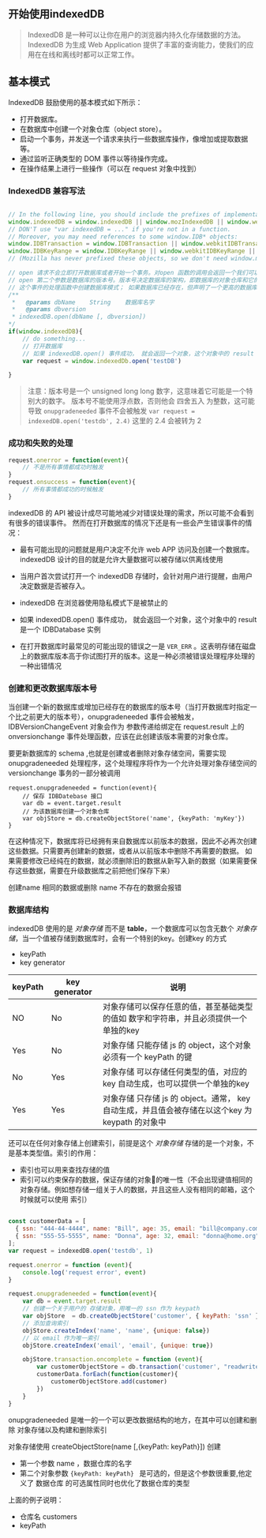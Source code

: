 开始使用indexedDB
-----------

> IndexedDB 是一种可以让你在用户的浏览器内持久化存储数据的方法。IndexedDB 为生成 Web Application 提供了丰富的查询能力，使我们的应用在在线和离线时都可以正常工作。

## 基本模式
IndexedDB 鼓励使用的基本模式如下所示：

- 打开数据库。
- 在数据库中创建一个对象仓库（object store）。
- 启动一个事务，并发送一个请求来执行一些数据库操作，像增加或提取数据等。
- 通过监听正确类型的 DOM 事件以等待操作完成。
- 在操作结果上进行一些操作（可以在 request 对象中找到）

### IndexedDB 兼容写法

```js

// In the following line, you should include the prefixes of implementations you want to test.
window.indexedDB = window.indexedDB || window.mozIndexedDB || window.webkitIndexedDB || window.msIndexedDB;
// DON'T use "var indexedDB = ..." if you're not in a function.
// Moreover, you may need references to some window.IDB* objects:
window.IDBTransaction = window.IDBTransaction || window.webkitIDBTransaction || window.msIDBTransaction;
window.IDBKeyRange = window.IDBKeyRange || window.webkitIDBKeyRange || window.msIDBKeyRange
// (Mozilla has never prefixed these objects, so we don't need window.mozIDB*)

// open 请求不会立即打开数据库或者开始一个事务。对open 函数的调用会返回一个我们可以作为事件来处理的包含result （如果成功）或者错误值的 IDBOpenDBRequest 对象
// open 第二个参数是数据库的版本号。版本号决定数据库的架构，即数据库的对象仓库和它的结构。 如果数据库不存在，就会创建一个，然后 ``` onupgradeneeded ``` 被触发，需要在
// 这个事件的处理函数中创建数据库模式； 如果数据库已经存在，但声明了一个更高的数据库版本，会直接触发 ``` onupgradeneeded ``` 事件，允许在处理函数中更新数据库模式
/** 
 *   @params dbName    String    数据库名字
 *   @params dbversion 
 * indexedDB.open(dbName [, dbversion])
*/
if(window.indexedDB){
    // do something...
    // 打开数据库
    // 如果 indexedDB.open() 事件成功， 就会返回一个对象，这个对象中的 result 是一个 IDBDatabase 实例
    var request = window.indexedDb.open('testDB')

}

```
> 注意：版本号是一个 unsigned long long 数字，这意味着它可能是一个特别大的数字。
> 版本号不能使用浮点数，否则他会 四舍五入 为整数，这可能导致 ``` onupgradeneeded ``` 事件不会被触发
> ``` var request = indexedDB.open('testdb', 2.4) ``` 这里的 2.4 会被转为 2

### 成功和失败的处理



```js
request.onerror = function(event){
    // 不是所有事情都成功时触发
}
request.onsuccess = function(event){
    // 所有事情都成功的时候触发
}

```

indexedDB 的 API 被设计成尽可能地减少对错误处理的需求，所以可能不会看到有很多的错误事件。
然而在打开数据库的情况下还是有一些会产生错误事件的情况：
- 最有可能出现的问题就是用户决定不允许 web APP 访问及创建一个数据库。 
indexedDB 设计的目的就是允许大量数据可以被存储以供离线使用

- 当用户首次尝试打开一个 indexedDB 存储时，会针对用户进行提醒，由用户决定数据是否被存入。
- indexedDB 在浏览器使用隐私模式下是被禁止的
- 如果 indexedDB.open() 事件成功， 就会返回一个对象，这个对象中的 result 是一个 IDBDatabase 实例
- 在打开数据库时最常见的可能出现的错误之一是 ``` VER_ERR ``` 。这表明存储在磁盘上的数据库版本高于你试图打开的版本。这是一种必须被错误处理程序处理的一种出错情况

### 创建和更改数据库版本号

当创建一个新的数据库或增加已经存在的数据库的版本号（当打开数据库时指定一个比之前更大的版本号），onupgradeneeded 事件会被触发，IDBVersionChangeEvent 对象会作为
参数传递给绑定在 request.result 上的 onversionchange 事件处理函数，应该在此创建该版本需要的对象仓库。

要更新数据库的 schema ,也就是创建或者删除对象存储空间，需要实现 onupgradeneeded 处理程序，这个处理程序将作为一个允许处理对象存储空间的 versionchange 事务的一部分被调用

```JS
request.onupgradeneeded = function(event){
    // 保存 IDBDatebase 接口
    var db = event.target.result
    // 为该数据库创建一个对象仓库
    var objStore = db.createObjectStore('name', {keyPath: 'myKey'})
}

```

在这种情况下，数据库将已经拥有来自数据库以前版本的数据，因此不必再次创建这些数据。只需要再创建新的数据，或者从以前版本中删除不再需要的数据。
如果需要修改已经纯在的数据，就必须删除旧的数据从新写入新的数据（如果需要保存这些数据，需要在升级数据库之前把他们保存下来）

创建name 相同的数据或删除 name 不存在的数据会报错

### 数据库结构

indexedDB 使用的是 *对象存储* 而不是 **table**，一个数据库可以包含无数个 *对象存储*，当一个值被存储到数据库时，会有一个特别的key。创建key 的方式

- keyPath
- key generator

keyPath  |  key generator  |  说明
--|--|--|
NO | No | 对象存储可以保存任意的值，甚至基础类型的值如 数字和字符串，并且必须提供一个单独的key
Yes | No | 对象存储 只能存储 js 的 object，这个对象必须有一个 keyPath 的键
No  | Yes | 对象存储 可以存储任何类型的值，对应的key 自动生成，也可以提供一个单独的key
Yes | Yes | 对象存储 只存储 js 的 object。通常， key 自动生成，并且值会被存储在以这个key 为 keypath 的对象中

还可以在任何对象存储上创建索引，前提是这个 *对象存储* 存储的是一个对象，不是基本类型值。索引的作用：

- 索引也可以用来查找存储的值
- 索引可以约束保存的数据，保证存储的对象的唯一性（不会出现键值相同的对象存储。例如想存储一组关于人的数据，并且这些人没有相同的邮箱，这个时候就可以使用 索引）

```js

const customerData = [
  { ssn: "444-44-4444", name: "Bill", age: 35, email: "bill@company.com" },
  { ssn: "555-55-5555", name: "Donna", age: 32, email: "donna@home.org" }
];
var request = indexedDB.open('testdb', 1)

request.onerror = function (event){
    console.log('request error', event)
}

request.onupgradeneeded = function(event){
    var db = event.target.result
    // 创建一个关于用户的 存储对象，用唯一的 ssn 作为 keypath
    var objStore  = db.createObjectStore('customer', { keyPath: 'ssn' })
    // 添加查询索引
    objStore.createIndex('name', 'name', {unique: false})
    // 以 email 作为唯一索引
    objStore.createIndex('email', 'email', {unique: true})

    objStore.transaction.oncomplete = function (event){
        var customerObjectStore = db.transaction('customer', "readwrite").objectStore('customer')
        customerData.forEach(function(customer){
            customerObjectStore.add(customer)
        })
    }
}

```

onupgradeneeded 是唯一的一个可以更改数据结构的地方，在其中可以创建和删除 对象存储以及构建和删除索引

对象存储使用 createObjectStore(name [,{keyPath: keyPath}]) 创建
- 第一个参数 name ，数据仓库的名字
- 第二个对象参数 ```{keyPath: keyPath} ``` 是可选的，但是这个参数很重要,他定义了 数据仓库 的可选属性同时也优化了数据仓库的类型

上面的例子说明： 
- 仓库名 customers
- keyPath 